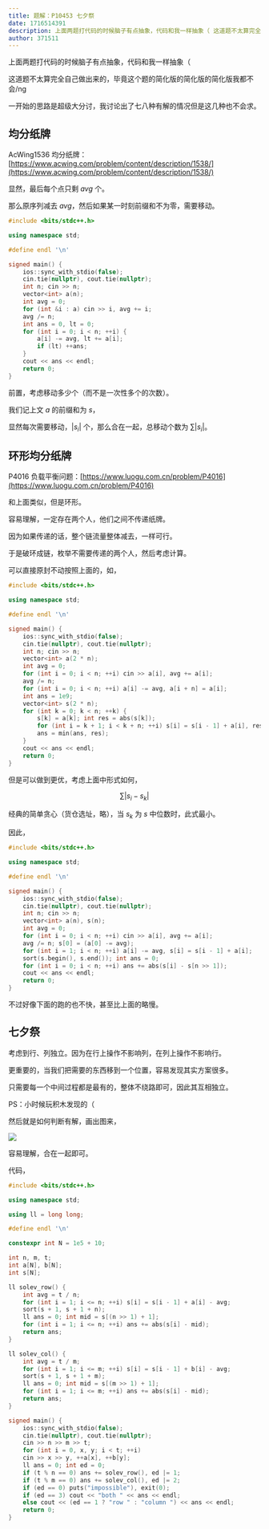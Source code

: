 ```yaml
---
title: 题解：P10453 七夕祭
date: 1716514391
description: 上面两题打代码的时候脑子有点抽象，代码和我一样抽象（ 这道题不太算完全自己做出来的，毕竟这个题的简化版的简化版的简化版我都不会ng 一开始的思路是超级大分讨，我讨论出了七八种有解的情况但是这几种也不会求。  均分纸牌 AcWing1536 均
author: 371511
---
```


上面两题打代码的时候脑子有点抽象，代码和我一样抽象（

这道题不太算完全自己做出来的，毕竟这个题的简化版的简化版的简化版我都不会/ng

一开始的思路是超级大分讨，我讨论出了七八种有解的情况但是这几种也不会求。

## 均分纸牌

AcWing1536 均分纸牌：[https://www.acwing.com/problem/content/description/1538/](https://www.acwing.com/problem/content/description/1538/)

显然，最后每个点只剩 $\mathit{avg}$ 个。

那么原序列减去 $\mathit{avg}$，然后如果某一时刻前缀和不为零，需要移动。

```cpp
#include <bits/stdc++.h>

using namespace std;

#define endl '\n'

signed main() {
    ios::sync_with_stdio(false);
    cin.tie(nullptr), cout.tie(nullptr);
    int n; cin >> n;
    vector<int> a(n);
    int avg = 0;
    for (int &i : a) cin >> i, avg += i;
    avg /= n;
    int ans = 0, lt = 0;
    for (int i = 0; i < n; ++i) {
    	a[i] -= avg, lt += a[i];
    	if (lt) ++ans;
    }
    cout << ans << endl;
	return 0;
}
```

前置，考虑移动多少个（而不是一次性多个的次数）。

我们记上文 $a$ 的前缀和为 $s$，

显然每次需要移动，$|s_i|$ 个，那么合在一起，总移动个数为 $\sum|s_i|$。

## 环形均分纸牌

P4016 负载平衡问题：[https://www.luogu.com.cn/problem/P4016](https://www.luogu.com.cn/problem/P4016)

和上面类似，但是环形。

容易理解，一定存在两个人，他们之间不传递纸牌。

因为如果传递的话，整个链流量整体减去，一样可行。

于是破环成链，枚举不需要传递的两个人，然后考虑计算。

可以直接原封不动按照上面的，如，

```cpp
#include <bits/stdc++.h>

using namespace std;

#define endl '\n'

signed main() {
    ios::sync_with_stdio(false);
    cin.tie(nullptr), cout.tie(nullptr);
    int n; cin >> n;
    vector<int> a(2 * n);
    int avg = 0;
    for (int i = 0; i < n; ++i) cin >> a[i], avg += a[i];
    avg /= n;
    for (int i = 0; i < n; ++i) a[i] -= avg, a[i + n] = a[i];
    int ans = 1e9;
    vector<int> s(2 * n);
    for (int k = 0; k < n; ++k) {
    	s[k] = a[k]; int res = abs(s[k]);
    	for (int i = k + 1; i < k + n; ++i) s[i] = s[i - 1] + a[i], res += abs(s[i]);
    	ans = min(ans, res);
    }
    cout << ans << endl;
	return 0;
}
```

但是可以做到更优，考虑上面中形式如何，

$$
\sum|s_i-s_k|
$$

经典的简单贪心（货仓选址，略），当 $s_k$ 为 $s$ 中位数时，此式最小。

因此，

```cpp
#include <bits/stdc++.h>

using namespace std;

#define endl '\n'

signed main() {
    ios::sync_with_stdio(false);
    cin.tie(nullptr), cout.tie(nullptr);
    int n; cin >> n;
    vector<int> a(n), s(n);
    int avg = 0;
    for (int i = 0; i < n; ++i) cin >> a[i], avg += a[i];
    avg /= n; s[0] = (a[0] -= avg);
    for (int i = 1; i < n; ++i) a[i] -= avg, s[i] = s[i - 1] + a[i];
    sort(s.begin(), s.end()); int ans = 0;
    for (int i = 0; i < n; ++i) ans += abs(s[i] - s[n >> 1]);
    cout << ans << endl;
	return 0;
}
```

不过好像下面的跑的也不快，甚至比上面的略慢。

## 七夕祭

考虑到行、列独立。因为在行上操作不影响列，在列上操作不影响行。

更重要的，当我们把需要的东西移到一个位置，容易发现其实方案很多。

只需要每一个中间过程都是最有的，整体不绕路即可，因此其互相独立。

PS：小时候玩积木发现的（

然后就是如何判断有解，画出图来，

![](https://cdn.luogu.com.cn/upload/image_hosting/ajvwbi17.png)

容易理解，合在一起即可。

代码，

```cpp
#include <bits/stdc++.h>

using namespace std;

using ll = long long;

#define endl '\n'

constexpr int N = 1e5 + 10;

int n, m, t;
int a[N], b[N];
int s[N];

ll solev_row() {
	int avg = t / n;
	for (int i = 1; i <= n; ++i) s[i] = s[i - 1] + a[i] - avg;
	sort(s + 1, s + 1 + n);
	ll ans = 0; int mid = s[(n >> 1) + 1];
	for (int i = 1; i <= n; ++i) ans += abs(s[i] - mid);
	return ans;
}

ll solev_col() {
	int avg = t / m;
	for (int i = 1; i <= m; ++i) s[i] = s[i - 1] + b[i] - avg;
	sort(s + 1, s + 1 + m);
	ll ans = 0; int mid = s[(m >> 1) + 1];
	for (int i = 1; i <= m; ++i) ans += abs(s[i] - mid);
	return ans;
}

signed main() {
    ios::sync_with_stdio(false);
    cin.tie(nullptr), cout.tie(nullptr);
    cin >> n >> m >> t;
    for (int i = 0, x, y; i < t; ++i)
    cin >> x >> y, ++a[x], ++b[y];
    ll ans = 0; int ed = 0;
    if (t % n == 0) ans += solev_row(), ed |= 1;
    if (t % m == 0) ans += solev_col(), ed |= 2;
    if (ed == 0) puts("impossible"), exit(0);
    if (ed == 3) cout << "both " << ans << endl;
    else cout << (ed == 1 ? "row " : "column ") << ans << endl;
	return 0;
}
```
